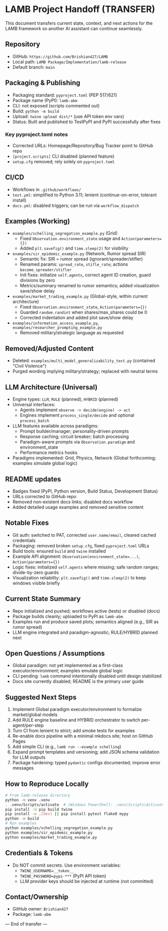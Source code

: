 # LAMB Project Handoff (TRANSFER)

This document transfers current state, context, and next actions for the LAMB framework so another AI assistant can continue seamlessly.

## Repository
- GitHub: `https://github.com/Brishian427/LAMB`
- Local path: `LAMB Package/Implementation/lamb-release`
- Default branch: `main`

## Packaging & Publishing
- Packaging standard: `pyproject.toml` (PEP 517/621)
- Package name (PyPI): `lamb-abm`
- CLI: not exposed (scripts commented out)
- Build: `python -m build`
- Upload: `twine upload dist/*` (use API token env vars)
- Status: Built and published to TestPyPI and PyPI successfully after fixes

### Key pyproject.toml notes
- Corrected URLs: Homepage/Repository/Bug Tracker point to GitHub repo
- `[project.scripts]` CLI disabled (planned feature)
- `setup.cfg` removed; rely solely on `pyproject.toml`

## CI/CD
- Workflows in `.github/workflows/`
- `test.yml`: simplified to Python 3.11; lenient (continue-on-error, tolerant install)
- `docs.yml`: disabled triggers; can be run via `workflow_dispatch`

## Examples (Working)
- `examples/schelling_segregation_example.py` (Grid)
  - Fixed `Observation.environment_state` usage and `Action(parameters={})`
  - Added `plt.savefig()` and `time.sleep(2)` for visibility
- `examples/sir_epidemic_example.py` (Network, Rumor spread SIR)
  - Semantic fix: SIR = rumor spread (ignorant/spreader/stifler)
  - Renamed params: `spread_rate`, `stifle_rate`; actions `become_spreader/stifler`
  - Init fixes: initialize `self.agents`, correct agent ID creation, guard divisions by zero
  - Metrics/summary renamed to rumor semantics; added visualization save/show delay
- `examples/market_trading_example.py` (Global-style, within current architecture)
  - Fixed `Observation.environment_state`, `Action(parameters={})`
  - Guarded `random.randint` when shares/max_shares could be 0
  - Corrected indentation and added plot save/show delay
- `examples/information_access_example.py`, `examples/researcher_prompting_example.py`
  - Removed military/strategic language as requested

## Removed/Adjusted Content
- Deleted: `examples/multi_model_generalizability_test.py` (contained "Civil Violence")
- Purged wording implying military/strategy; replaced with neutral terms

## LLM Architecture (Universal)
- Engine types: `LLM`, `RULE` (planned), `HYBRID` (planned)
- Universal interfaces:
  - Agents implement `observe -> decide(engine) -> act`
  - Engines implement `process_single/decide` and optional `process_batch`
- LLM features available across paradigms:
  - Prompt builder/manager; personality-driven prompts
  - Response caching; circuit breaker; batch processing
  - Paradigm-aware prompts via `Observation.paradigm` and environment_state
  - Performance metrics hooks
- Paradigms implemented: Grid, Physics, Network (Global forthcoming; examples simulate global logic)

## README updates
- Badges fixed (PyPI, Python version, Build Status, Development Status)
- URLs corrected to GitHub repo
- Removed non-existent docs links; disabled docs workflow
- Added detailed usage examples and removed sensitive content

## Notable Fixes
- Git auth: switched to PAT, corrected `user.name/email`, cleared cached credentials
- Packaging: removed broken `setup.cfg`, fixed `pyproject.toml` URLs
- Build tools: ensured `build` and `twine` installed
- Example API alignment: `Observation(environment_state=...)`, `Action(parameters={})`
- Logic fixes: initialized `self.agents` where missing; safe random ranges; divide-by-zero guards
- Visualization reliability: `plt.savefig()` and `time.sleep(2)` to keep windows visible briefly

## Current State Summary
- Repo initialized and pushed; workflows active (tests) or disabled (docs)
- Package builds cleanly; uploaded to PyPI as `lamb-abm`
- Examples run and produce saved plots; semantics aligned (e.g., SIR as rumor spread)
- LLM engine integrated and paradigm-agnostic; RULE/HYBRID planned next

## Open Questions / Assumptions
- Global paradigm: not yet implemented as a first-class executor/environment; examples emulate global logic
- CLI pending: `lamb` command intentionally disabled until design stabilized
- Docs site currently disabled; README is the primary user guide

## Suggested Next Steps
1. Implement Global paradigm executor/environment to formalize market/global models
2. Add RULE engine baseline and HYBRID orchestrator to switch per-agent/per-step
3. Turn CI from lenient to strict; add smoke tests for examples
4. Re-enable docs pipeline with a minimal mkdocs site; host on GitHub Pages
5. Add simple CLI (e.g., `lamb run --example schelling`)
6. Expand prompt templates and versioning; add JSON schema validation for LLM outputs
7. Package hardening: typed `pydantic` configs documented; improve error messages

## How to Reproduce Locally
```bash
# From lamb-release directory
python -m venv .venv
. .venv/Scripts/activate  # (Windows PowerShell: .venv\Scripts\Activate.ps1)
pip install -U pip build twine
pip install -e .[dev] || pip install pytest flake8 mypy
python -m build
# Run examples
python examples/schelling_segregation_example.py
python examples/sir_epidemic_example.py
python examples/market_trading_example.py
```

## Credentials & Tokens
- Do NOT commit secrets. Use environment variables:
  - `TWINE_USERNAME=__token__`
  - `TWINE_PASSWORD=pypi-***` (PyPI API token)
  - LLM provider keys should be injected at runtime (not committed)

## Contact/Ownership
- GitHub owner: `Brishian427`
- Package: `lamb-abm`

— End of transfer —
